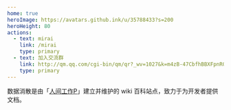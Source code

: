 ```yaml
---
home: true
heroImage: https://avatars.github.ink/u/35788433?s=200
heroHeight: 80
actions:
  - text: mirai
    link: /mirai
    type: primary
  - text: 加入交流群
    link: http://qm.qq.com/cgi-bin/qm/qr?_wv=1027&k=m4zB-47CbfhBBXFpnR0FPWyXFk7gq3fx&authKey=w2LLM3qpoBhF1fCf1Mj%2FlbTWktS91T7Hz4cufAcSIJa6Km25JjeHchORGV5a3zog&noverify=0&group_code=1047497524
    type: primary
---
```


数据消散是由「[人间工作P](https://www.mrxiaom.top)」建立并维护的 wiki 百科站点，致力于为开发者提供文档。
